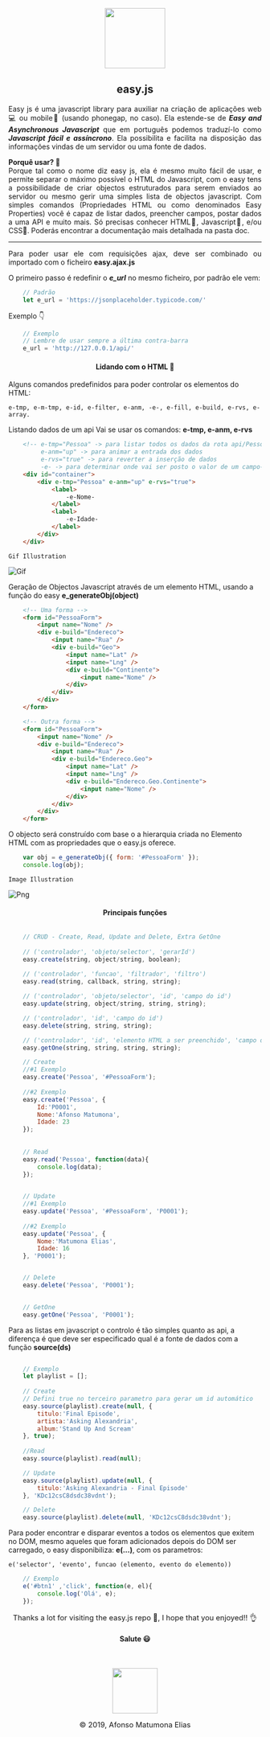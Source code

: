 <p align="center" style="height:120px">
    <img height="120px" src="assets/ico/main_ico.png" />
<p>

<h2 align="center"> easy.js </h2>

<p style="text-align: justify">
    Easy js é uma javascript library para auxiliar na criação de aplicações web💻 ou mobile📲 (usando phonegap, no caso). Ela estende-se de <b><i>Easy and Asynchronous Javascript</i></b> que em português podemos traduzí-lo como <b><i>Javascript fácil e assíncrono</i></b>. Ela possibilita e facilita na disposição das informações vindas de um servidor ou uma fonte de dados.
</p>

<p style="text-align: justify">
    <b>Porquê usar? 🤔</b><br/>
    Porque tal como o nome diz easy js, ela é mesmo muito fácil de usar, e permite separar o máximo possível o HTML do Javascript, com o easy tens a possibilidade de criar objectos estruturados para serem enviados ao servidor ou mesmo gerir uma simples lista de objectos javascript. Com simples comandos (Propriedades HTML ou como denominados Easy Properties) você é capaz de listar dados, preencher campos, postar dados a uma API e muito mais. Só precisas conhecer HTML📃, Javascript📜, e/ou CSS🎫.
    Poderás encontrar a documentação mais detalhada na pasta doc. 
</p>

___

<p style="text-align: justify">
    Para poder usar ele com requisições ajax, deve ser combinado ou importado com o ficheiro <b>easy.ajax.js</b>
</p>

<p style="text-align: justify">
    O primeiro passo é redefinir o <b><i>e_url</i></b> no mesmo ficheiro, por padrão ele vem:
</p>

```javascript
    // Padrão
    let e_url = 'https://jsonplaceholder.typicode.com/'
```

Exemplo 👇

```javascript
    // Exemplo
    // Lembre de usar sempre a última contra-barra
    e_url = 'http://127.0.0.1/api/'
```

<h4 align="center"> Lidando com o HTML 📃</h4>

Alguns comandos predefinidos para poder controlar os elementos do HTML:

    e-tmp, e-m-tmp, e-id, e-filter, e-anm, -e-, e-fill, e-build, e-rvs, e-array.

Listando dados de um api
Vai se usar os comandos: **e-tmp, e-anm, e-rvs** 
```HTML
    <!-- e-tmp="Pessoa" -> para listar todos os dados da rota api/Pessoa
         e-anm="up" -> para animar a entrada dos dados
         e-rvs="true" -> para reverter a inserção de dados 
         -e- -> para determinar onde vai ser posto o valor de um campo-->
    <div id="container">
        <div e-tmp="Pessoa" e-anm="up" e-rvs="true">
            <label>
                -e-Nome-
            </label>
            <label>
                -e-Idade-
            </label>
        </div>
    </div>
```
    Gif Illustration
![Gif](assets/ico/easy_list.gif)

Geração de Objectos Javascript através de um elemento HTML, usando a função do easy **e_generateObj(object)**

```HTML
    <!-- Uma forma -->
    <form id="PessoaForm">
        <input name="Nome" />
        <div e-build="Endereco">
            <input name="Rua" />
            <div e-build="Geo">
                <input name="Lat" />
                <input name="Lng" />
                <div e-build="Continente">
                    <input name="Nome" />
                </div>
            </div>
        </div>
    </form>

    <!-- Outra forma -->
    <form id="PessoaForm">
        <input name="Nome" />
        <div e-build="Endereco">
            <input name="Rua" />
            <div e-build="Endereco.Geo">
                <input name="Lat" />
                <input name="Lng" />
                <div e-build="Endereco.Geo.Continente">
                    <input name="Nome" />
                </div>
            </div>
        </div>
    </form>
```
O objecto será construído com base o a hierarquia criada no Elemento HTML com as propriedades que o easy.js oferece.
```javascript
    var obj = e_generateObj({ form: '#PessoaForm' });
    console.log(obj);
```

    Image Illustration
![Png](assets/ico/easy_gen.png)

<h4 align="center"> Principais funções </h4>

```javascript

    // CRUD - Create, Read, Update and Delete, Extra GetOne
    
    // ('controlador', 'objeto/selector', 'gerarId')
    easy.create(string, object/string, boolean);
    
    // ('controlador', 'funcao', 'filtrador', 'filtro')
    easy.read(string, callback, string, string);

    // ('controlador', 'objeto/selector', 'id', 'campo do id')
    easy.update(string, object/string, string, string);

    // ('controlador', 'id', 'campo do id')
    easy.delete(string, string, string);

    // ('controlador', 'id', 'elemento HTML a ser preenchido', 'campo do id')
    easy.getOne(string, string, string, string);

    // Create
    //#1 Exemplo
    easy.create('Pessoa', '#PessoaForm');
    
    //#2 Exemplo
    easy.create('Pessoa', { 
        Id:'P0001', 
        Nome:'Afonso Matumona', 
        Idade: 23 
    });
    
    
    // Read
    easy.read('Pessoa', function(data){
        console.log(data);
    });

    
    // Update
    //#1 Exemplo
    easy.update('Pessoa', '#PessoaForm', 'P0001');
    
    //#2 Exemplo
    easy.update('Pessoa', { 
        Nome:'Matumona Elias', 
        Idade: 16 
    }, 'P0001');


    // Delete
    easy.delete('Pessoa', 'P0001');

    
    // GetOne
    easy.getOne('Pessoa', 'P0001');

```

Para as listas em javascript o controlo é tão simples quanto as api, a diferença é que deve ser especificado qual é a fonte de dados com a função **source(ds)**

```javascript

    // Exemplo
    let playlist = [];
    
    // Create
    // Defini true no terceiro parametro para gerar um id automático
    easy.source(playlist).create(null, {
        titulo:'Final Episode',
        artista:'Asking Alexandria',
        album:'Stand Up And Scream'
    }, true);
    
    //Read
    easy.source(playlist).read(null);

    // Update
    easy.source(playlist).update(null, {
        titulo:'Asking Alexandria - Final Episode'
    }, 'KDc12csC8dsdc38vdnt');

    // Delete
    easy.source(playlist).delete(null, 'KDc12csC8dsdc38vdnt');
```

Para poder encontrar e disparar eventos a todos os elementos que exitem no DOM, mesmo aqueles que foram adicionados depois do DOM ser carregado, o easy disponibiliza: **e(...)**, com os parametros: 
    
    e('selector', 'evento', funcao (elemento, evento do elemento))

```javascript
    // Exemplo
    e('#btn1' ,'click', function(e, el){
        console.log('Olá', e);
    });

```

<p align="center" style="font-size:11pt; margin:0;"> 
    Thanks a lot for visiting the easy.js repo 🙂, I hope that you enjoyed!! 👌<br/>
    <h4 align="center">Salute 😃</h4> 
</p>
<br/>

<p align="center" style="height:90px">
    <img height="90px" src="assets/ico/sec_ico_desc.png" />
</p>

<p align="center" style="font-size:11pt; margin:0;"> 
    © 2019, Afonso Matumona Elias 
</p>